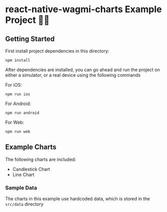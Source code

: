 # react-native-wagmi-charts Example Project 🧑‍🏫

## Getting Started

First install project dependencies in this directory:

`npm install`

After dependencies are installed, you can go ahead and run the project on either a simulator, or a real device using the following commands

For iOS:

`npm run ios`

For Android:

`npm run android`

For Web:

`npm run web`


## Example Charts

The following charts are included:

- Candlestick Chart
- Line Chart

### Sample Data
The charts in this example use hardcoded data, which is stored in the `src/data` directory
